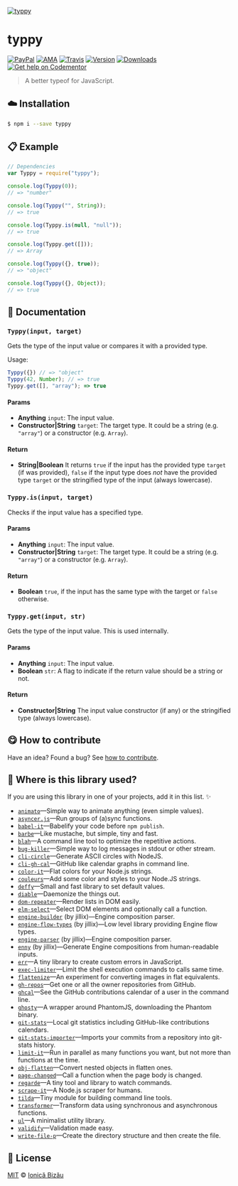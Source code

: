 
[![typpy](http://i.imgur.com/FkoAc5n.png)](#)

# typpy

 [![PayPal](https://img.shields.io/badge/%24-paypal-f39c12.svg)][paypal-donations] [![AMA](https://img.shields.io/badge/ask%20me-anything-1abc9c.svg)](https://github.com/IonicaBizau/ama) [![Travis](https://img.shields.io/travis/IonicaBizau/typpy.svg)](https://travis-ci.org/IonicaBizau/typpy/) [![Version](https://img.shields.io/npm/v/typpy.svg)](https://www.npmjs.com/package/typpy) [![Downloads](https://img.shields.io/npm/dt/typpy.svg)](https://www.npmjs.com/package/typpy) [![Get help on Codementor](https://cdn.codementor.io/badges/get_help_github.svg)](https://www.codementor.io/johnnyb?utm_source=github&utm_medium=button&utm_term=johnnyb&utm_campaign=github)

> A better typeof for JavaScript.

## :cloud: Installation

```sh
$ npm i --save typpy
```


## :clipboard: Example



```js
// Dependencies
var Typpy = require("typpy");

console.log(Typpy(0));
// => "number"

console.log(Typpy("", String));
// => true

console.log(Typpy.is(null, "null"));
// => true

console.log(Typpy.get([]));
// => Array

console.log(Typpy({}, true));
// => "object"

console.log(Typpy({}, Object));
// => true
```

## :memo: Documentation


### `Typpy(input, target)`
Gets the type of the input value or compares it
with a provided type.

Usage:

```js
Typpy({}) // => "object"
Typpy(42, Number); // => true
Typpy.get([], "array"); => true
```

#### Params
- **Anything** `input`: The input value.
- **Constructor|String** `target`: The target type. It could be a string (e.g. `"array"`) or a
constructor (e.g. `Array`).

#### Return
- **String|Boolean** It returns `true` if the input has the provided type `target` (if was provided),
`false` if the input type does *not* have the provided type
`target` or the stringified type of the input (always lowercase).

### `Typpy.is(input, target)`
Checks if the input value has a specified type.

#### Params
- **Anything** `input`: The input value.
- **Constructor|String** `target`: The target type. It could be a string (e.g. `"array"`) or a
constructor (e.g. `Array`).

#### Return
- **Boolean** `true`, if the input has the same type with the target or `false` otherwise.

### `Typpy.get(input, str)`
Gets the type of the input value. This is used internally.

#### Params
- **Anything** `input`: The input value.
- **Boolean** `str`: A flag to indicate if the return value should be a string or not.

#### Return
- **Constructor|String** The input value constructor (if any) or the stringified type (always lowercase).



## :yum: How to contribute
Have an idea? Found a bug? See [how to contribute][contributing].

## :dizzy: Where is this library used?
If you are using this library in one of your projects, add it in this list. :sparkles:


 - [`animato`](https://github.com/IonicaBizau/animato.js#readme)—Simple way to animate anything (even simple values).
 - [`asyncer.js`](https://github.com/IonicaBizau/asyncer.js#readme)—Run groups of (a)sync functions.
 - [`babel-it`](https://github.com/IonicaBizau/babel-it#readme)—Babelify your code before `npm publish`.
 - [`barbe`](https://github.com/IonicaBizau/barbe)—Like mustache, but simple, tiny and fast.
 - [`blah`](https://github.com/IonicaBizau/blah)—A command line tool to optimize the repetitive actions.
 - [`bug-killer`](https://github.com/IonicaBizau/node-bug-killer)—Simple way to log messages in stdout or other stream.
 - [`cli-circle`](https://github.com/IonicaBizau/node-cli-circle)—Generate ASCII circles with NodeJS.
 - [`cli-gh-cal`](https://github.com/IonicaBizau/cli-gh-cal)—GitHub like calendar graphs in command line.
 - [`color-it`](https://github.com/IonicaBizau/node-color-it#readme)—Flat colors for your Node.js strings.
 - [`couleurs`](https://github.com/IonicaBizau/node-couleurs)—Add some color and styles to your Node.JS strings.
 - [`deffy`](https://github.com/IonicaBizau/deffy.js)—Small and fast library to set default values.
 - [`diable`](https://github.com/IonicaBizau/diable)—Daemonize the things out.
 - [`dom-repeater`](https://github.com/IonicaBizau/dom-repeater#readme)—Render lists in DOM easily.
 - [`elm-select`](https://github.com/IonicaBizau/elm-select)—Select DOM elements and optionally call a function.
 - [`engine-builder`](https://github.com/IonicaBizau/engine-parser) (by jillix)—Engine composition parser.
 - [`engine-flow-types`](https://github.com/jillix/engine-flow-types#readme) (by jillix)—Low level library providing Engine flow types.
 - [`engine-parser`](https://github.com/IonicaBizau/engine-parser) (by jillix)—Engine composition parser.
 - [`enny`](https://github.com/IonicaBizau/enny) (by jillix)—Generate Engine compositions from human-readable inputs.
 - [`err`](https://github.com/IonicaBizau/err#readme)—A tiny library to create custom errors in JavaScript.
 - [`exec-limiter`](https://github.com/IonicaBizau/node-exec-limiter)—Limit the shell execution commands to <x> calls same time.
 - [`flattenize`](https://github.com/IonicaBizau/node-flattenize)—An experiment for converting images in flat equivalents.
 - [`gh-repos`](https://github.com/IonicaBizau/gh-repos#readme)—Get one or all the owner repositories from GitHub.
 - [`ghcal`](https://github.com/IonicaBizau/ghcal)—See the GitHub contributions calendar of a user in the command line.
 - [`ghosty`](https://github.com/IonicaBizau/ghosty#readme)—A wrapper around PhantomJS, downloading the Phantom binary.
 - [`git-stats`](https://github.com/IonicaBizau/git-stats)—Local git statistics including GitHub-like contributions calendars.
 - [`git-stats-importer`](https://github.com/IonicaBizau/git-stats-importer)—Imports your commits from a repository into git-stats history.
 - [`limit-it`](https://github.com/IonicaBizau/node-limit-it)—Run in parallel as many functions you want, but not more than <x> functions at the time.
 - [`obj-flatten`](https://github.com/IonicaBizau/obj-flatten#readme)—Convert nested objects in flatten ones.
 - [`page-changed`](https://github.com/IonicaBizau/node-page-changed)—Call a function when the page body is changed.
 - [`regarde`](https://github.com/IonicaBizau/regarde)—A tiny tool and library to watch commands.
 - [`scrape-it`](https://github.com/IonicaBizau/scrape-it#readme)—A Node.js scraper for humans.
 - [`tilda`](https://github.com/IonicaBizau/tilda)—Tiny module for building command line tools.
 - [`transformer`](https://github.com/IonicaBizau/transformer#readme)—Transform data using synchronous and asynchronous functions.
 - [`ul`](https://github.com/IonicaBizau/node-ul)—A minimalist utility library.
 - [`validify`](https://github.com/IonicaBizau/validify#readme)—Validation made easy.
 - [`write-file-p`](https://github.com/IonicaBizau/write-file-p#readme)—Create the directory structure and then create the file.

## :scroll: License

[MIT][license] © [Ionică Bizău][website]

[paypal-donations]: https://www.paypal.com/cgi-bin/webscr?cmd=_s-xclick&hosted_button_id=RVXDDLKKLQRJW
[donate-now]: http://i.imgur.com/6cMbHOC.png

[license]: http://showalicense.com/?fullname=Ionic%C4%83%20Biz%C4%83u%20%3Cbizauionica%40gmail.com%3E%20(http%3A%2F%2Fionicabizau.net)&year=2015#license-mit
[website]: http://ionicabizau.net
[contributing]: /CONTRIBUTING.md
[docs]: /DOCUMENTATION.md
